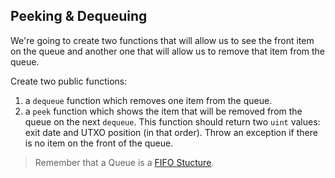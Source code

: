 ## Peeking & Dequeuing

We're going to create two functions that will allow us to see the front item on the queue and another one that will allow us to remove that item from the queue.

Create two public functions: 

1. a `dequeue` function which removes one item from the queue.
2. a `peek` function which shows the item that will be removed from the queue on the next `dequeue`. This function should return two `uint` values: exit date and UTXO position (in that order). Throw an exception if there is no item on the front of the queue.

> Remember that a Queue is a [FIFO Stucture](?tab=details).